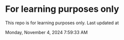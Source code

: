 # For learning purposes only
This repo is for learning purposes only.
Last updated at

Monday, November 4, 2024 7:59:33 AM

